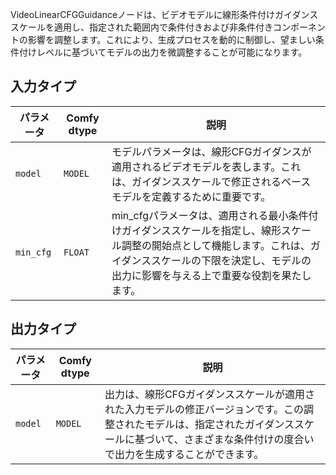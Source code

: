 
VideoLinearCFGGuidanceノードは、ビデオモデルに線形条件付けガイダンススケールを適用し、指定された範囲内で条件付きおよび非条件付きコンポーネントの影響を調整します。これにより、生成プロセスを動的に制御し、望ましい条件付けレベルに基づいてモデルの出力を微調整することが可能になります。

## 入力タイプ

| パラメータ | Comfy dtype | 説明 |
|-----------|-------------|------|
| `model`   | `MODEL`     | モデルパラメータは、線形CFGガイダンスが適用されるビデオモデルを表します。これは、ガイダンススケールで修正されるベースモデルを定義するために重要です。 |
| `min_cfg` | `FLOAT`     | min_cfgパラメータは、適用される最小条件付けガイダンススケールを指定し、線形スケール調整の開始点として機能します。これは、ガイダンススケールの下限を決定し、モデルの出力に影響を与える上で重要な役割を果たします。 |

## 出力タイプ

| パラメータ | Comfy dtype | 説明 |
|-----------|-------------|------|
| `model`   | `MODEL`     | 出力は、線形CFGガイダンススケールが適用された入力モデルの修正バージョンです。この調整されたモデルは、指定されたガイダンススケールに基づいて、さまざまな条件付けの度合いで出力を生成することができます。 |